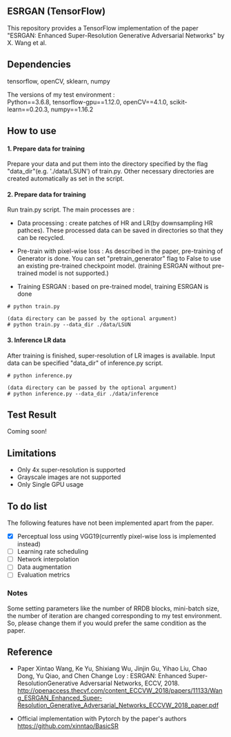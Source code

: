 ## ESRGAN (TensorFlow)

This repository provides a TensorFlow implementation of the paper "ESRGAN: Enhanced Super-Resolution Generative Adversarial Networks" by X. Wang et al.

## Dependencies
tensorflow, openCV, sklearn, numpy

The versions of my test environment :  
Python==3.6.8, tensorflow-gpu==1.12.0, openCV==4.1.0,  scikit-learn==0.20.3, numpy==1.16.2

## How to use

#### 1. Prepare data for training

Prepare your data and put them into the directory specified by the flag "data_dir"(e.g. './data/LSUN') of train.py. Other necessary directories are
created automatically as set in the script.

#### 2. Prepare data for training
Run train.py script. The main processes are :
- Data processing : create patches of HR and LR(by downsampling HR pathces). These processed data can be saved in directories so that they can be recycled.

- Pre-train with pixel-wise loss : As described in the paper, pre-training of Generator is done. You can set "pretrain_generator" flag to False to use an existing pre-trained checkpoint model. (training ESRGAN without pre-trained model is not supported.)

- Training ESRGAN : based on pre-trained model, training ESRGAN is done

```
# python train.py

(data directory can be passed by the optional argument)
# python train.py --data_dir ./data/LSUN
```

#### 3. Inference LR data
After training is finished, super-resolution of LR images is available. Input data can be specified "data_dir" of inference.py script.

```
# python inference.py

(data directory can be passed by the optional argument)
# python inference.py --data_dir ./data/inference
```

## Test Result
Coming soon!


## Limitations

- Only 4x super-resolution is supported
- Grayscale images are not supported
- Only Single GPU usage


## To do list
The following features have not been implemented apart from the paper.

- [x] Perceptual loss using VGG19(currently pixel-wise loss is implemented instead)
- [ ] Learning rate scheduling
- [ ] Network interpolation
- [ ] Data augmentation
- [ ] Evaluation metrics

### Notes
Some setting parameters like the number of RRDB blocks, mini-batch size, the number of iteration are changed corresponding to my test environment.
So, please change them if you would prefer the same condition as the paper.


## Reference
* Paper
Xintao Wang, Ke Yu, Shixiang Wu, Jinjin Gu, Yihao Liu, Chao Dong, Yu Qiao, and Chen Change Loy : ESRGAN: Enhanced Super-ResolutionGenerative Adversarial Networks, ECCV, 2018. http://openaccess.thecvf.com/content_ECCVW_2018/papers/11133/Wang_ESRGAN_Enhanced_Super-Resolution_Generative_Adversarial_Networks_ECCVW_2018_paper.pdf


* Official implementation with Pytorch by the paper's authors  
https://github.com/xinntao/BasicSR
